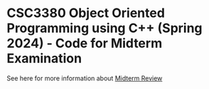 # CSC3380 Object Oriented Programming using C++ (Spring 2024) - Code for Midterm Examination

See here for more information about [Midterm Review][midterm-review]

[midterm-review]: https://teaching.hkaiser.org/spring2024/csc3380/course/midterm_review.html
